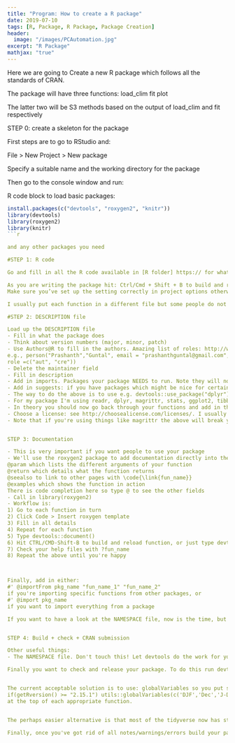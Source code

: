 ```yaml
---
title: "Program: How to create a R package"
date: 2019-07-10
tags: [R, Package, R Package, Package Creation]
header:
  image: "/images/PCAutomation.jpg"
excerpt: "R Package"
mathjax: "true"
---
```


Here we are going to Create a new R package which follows all the standards of CRAN.

The package will have three functions:
load_clim
fit
plot

The latter two will be S3 methods based on the output of load_clim and fit respectively

STEP 0: create a skeleton for the package

First steps are to go to RStudio and:

File > New Project > New package

Specify a suitable name and the working directory for the package

Then go to the console window and run:


R code block to load basic packages:

```r
install.packages(c("devtools", "roxygen2", "knitr"))
library(devtools)
library(roxygen2)
library(knitr)
```r

and any other packages you need

#STEP 1: R code

Go and fill in all the R code available in [R folder] https:// for what you want the package to do

As you are writing the package hit: Ctrl/Cmd + Shift + B to build and re-load
Make sure you’ve set up the setting correctly in project options otherwise it doesn’t seem to wipe the workspace

I usually put each function in a different file but some people do not recommend this

#STEP 2: DESCRIPTION file

Load up the DESCRIPTION file
- Fill in what the package does
- Think about version numbers (major, minor, patch)
- Use Authors@R to fill in the authors. Amazing list of roles: http://www.loc.gov/marc/relators/relaterm.html
e.g., person("Prashanth","Guntal", email = "prashanthguntal@gmail.com",
role =c("aut", "cre"))
- Delete the maintainer field
- Fill in description
- Add in imports. Packages your package NEEDS to run. Note they will not be explicitly loaded
- Add in suggests: if you have packages which might be nice for certain examples, etc. You need to embed these in if statements when you use them
- The way to do the above is to use e.g. devtools::use_package("dplyr")
- For my package I'm using readr, dplyr, magrittr, stats, ggplot2, tibble so I'm running the above for each of those.
- In theory you should now go back through your functions and add in the package names in the right places.
- Choose a license: see http://choosealicense.com/licenses/. I usually choose GPL>=2
- Note that if you're using things like magrittr the above will break your package until you've run the documentation steps below!


STEP 3: Documentation

- This is very important if you want people to use your package
- We'll use the roxygen2 package to add documentation directly into the function files. Common fields here include
@param which lists the different arguments of your function
@return which details what the function returns
@seealso to link to other pages with \code{\link{fun_name}}
@examples which shows the function in action
There is code completion here so type @ to see the other fields
- Call in library(roxygen2)
- Workflow is:
1) Go to each function in turn
2) Click Code > Insert roxygen template
3) Fill in all details
4) Repeat for each function
5) Type devtools::document()
6) Hit CTRL/CMD-Shift-B to build and reload function, or just type devtools::document()
7) Check your help files with ?fun_name
8) Repeat the above until you're happy



Finally, add in either:
#' @importFrom pkg_name "fun_name_1" "fun_name_2"
if you're importing specific functions from other packages, or
#' @import pkg_name
if you want to import everything from a package

If you want to have a look at the NAMESPACE file, now is the time, but don't edit it


STEP 4: Build + check + CRAN submission

Other useful things:
- The NAMESPACE file. Don't touch this! Let devtools do the work for you

Finally you want to check and release your package. To do this run devtools::check() or cmd/ctrl-shift-E. When you do this first of all you will often find lots of errors/warnings/notes. You need to eliminate ALL OF THEM. This will take many hours. There's so much here that could possibly go wrong you will likely need to plenty of reading and Googling to identify all the possible problems.


The current acceptable solution is to use: globalVariables so you put something like
if(getRversion() >= "2.15.1") utils::globalVariables(c('DJF','Dec','J-D','Jan','SON','Year','month','pred','quarter','temp','x','year'))
at the top of each appropriate function.


The perhaps easier alternative is that most of the tidyverse now has standard evaluation versions. These are the same as the usual function names (mutate, summarise, etc) but have an underscore on the end. You then put the argument to the function in quotes. What a pain! I haven't done this here for simplicity but if you were to submit this to cran you'd have to go back and do it

Finally, once you've got rid of all notes/warnings/errors build your package with build() and build_win() to make sure that it works on multiple platforms. Then submit your .tar.gz file to http://cran.r-project.org/submit.html and hope for the best!
